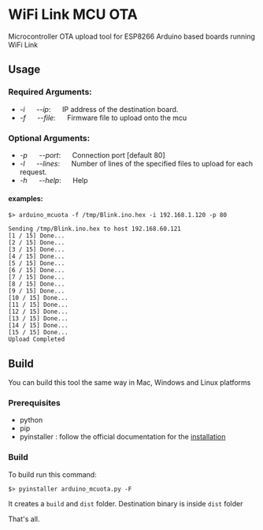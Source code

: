 # WiFi Link MCU OTA
Microcontroller OTA upload tool for ESP8266 Arduino based boards running WiFi Link


## Usage
### Required Arguments:
* *-i*&nbsp;&nbsp;&nbsp;&nbsp;&nbsp;&nbsp;*--ip*:&nbsp;&nbsp;&nbsp;&nbsp;&nbsp;&nbsp;IP address of the destination board.
* *-f*&nbsp;&nbsp;&nbsp;&nbsp;&nbsp;&nbsp;*--file*:&nbsp;&nbsp;&nbsp;&nbsp;&nbsp;&nbsp;Firmware file to upload onto the mcu

### Optional Arguments:
* *-p*&nbsp;&nbsp;&nbsp;&nbsp;&nbsp;&nbsp;*--port*:&nbsp;&nbsp;&nbsp;&nbsp;&nbsp;&nbsp;Connection port [default 80]
* *-l*&nbsp;&nbsp;&nbsp;&nbsp;&nbsp;&nbsp;*--lines*:&nbsp;&nbsp;&nbsp;&nbsp;&nbsp;&nbsp;Number of lines of the specified files to upload for each request.
* *-h*&nbsp;&nbsp;&nbsp;&nbsp;&nbsp;&nbsp;*--help*:&nbsp;&nbsp;&nbsp;&nbsp;&nbsp;&nbsp;Help


#### examples:

```shell
$> arduino_mcuota -f /tmp/Blink.ino.hex -i 192.168.1.120 -p 80

Sending /tmp/Blink.ino.hex to host 192.168.60.121
[1 / 15] Done...
[2 / 15] Done...
[3 / 15] Done...
[4 / 15] Done...
[5 / 15] Done...
[6 / 15] Done...
[7 / 15] Done...
[8 / 15] Done...
[9 / 15] Done...
[10 / 15] Done...
[11 / 15] Done...
[12 / 15] Done...
[13 / 15] Done...
[14 / 15] Done...
[15 / 15] Done...
Upload Completed
```

## Build
You can build this tool the same way in Mac, Windows and Linux platforms

### Prerequisites
* python
* pip
* pyinstaller : follow the official documentation for the [installation](https://pyinstaller.readthedocs.io/en/stable/installation.html)

### Build
To build run this command:
```shell
$> pyinstaller arduino_mcuota.py -F
```
It creates a `build` and `dist` folder. Destination binary is inside `dist` folder

That's all.
